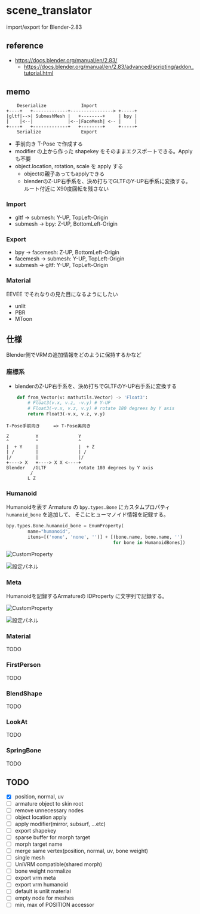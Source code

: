 # scene_translator

import/export for Blender-2.83

## reference

* https://docs.blender.org/manual/en/2.83/
  * https://docs.blender.org/manual/en/2.83/advanced/scripting/addon_tutorial.html


## memo

```
    Deserialize             Import
+----+   +-------------+----------------> +-----+
|gltf|-->| SubmeshMesh |   +--------+     | bpy |
|    |<--|             |<--|FaceMesh| <-- |     |
+----+   +-------------+   +--------+     +-----+
    Serialize               Export
```

* 手前向き T-Pose で作成する
* modifier の上から作った shapekey をそのままエクスポートできる。Apply も不要
* object.location, rotation, scale を apply する
  * objectの親子あってもapplyできる
  * blenderのZ-UP右手系を、決め打ちでGLTFのY-UP右手系に変換する。ルート付近に X90度回転を残さない

### Import

* gltf -> submesh: Y-UP, TopLeft-Origin
* submesh -> bpy: Z-UP, BottomLeft-Origin

### Export

* bpy -> facemesh: Z-UP, BottomLeft-Origin
* facemesh -> submesh: Y-UP, TopLeft-Origin
* submesh -> gltf: Y-UP, TopLeft-Origin

### Material

EEVEE でそれなりの見た目になるようにしたい

* unlit
* PBR
* MToon

## 仕様

Blender側でVRMの追加情報をどのように保持するかなど

### 座標系

* blenderのZ-UP右手系を、決め打ちでGLTFのY-UP右手系に変換する

``` py
    def from_Vector(v: mathutils.Vector) -> 'Float3':
        # Float3(v.x, v.z, -v.y) # Y-UP
        # Float3(-v.x, v.z, v.y) # rotate 180 degrees by Y axis
        return Float3(-v.x, v.z, v.y)
```

``` 
T-Pose手前向き     => T-Pose奥向き

Z          Y               Y
^          ^               ^
|  + Y     |               |  + Z
| /        |               | /
|/         |               |/
+----> X   +----> X X <----+
Blender   /GLTF            rotate 180 degrees by Y axis
         /
        L Z
```

### Humanoid

Humanoidを表す Armature の `bpy.types.Bone` にカスタムプロパティ `humanoid_bone` を追加して、
そこにヒューマノイド情報を記録する。

``` py
bpy.types.Bone.humanoid_bone = EnumProperty(
        name="humanoid",
        items=[('none', 'none', '')] + [(bone.name, bone.name, '')
                                        for bone in HumanoidBones])
```

![CustomProperty](documents/humanoid_bone.jpg)

![設定パネル](documents/humanoid_armature.jpg)

### Meta

Humanoidを記録するArmatureの IDProperty に文字列で記録する。

![CustomProperty](documents/meta_custom_property.jpg)

![設定パネル](documents/meta_panel.jpg)

### Material

TODO

### FirstPerson

TODO

### BlendShape

TODO

### LookAt

TODO

### SpringBone

TODO

## TODO

* [x] position, normal, uv
* [ ] armature object to skin root
* [ ] remove unnecessary nodes
* [ ] object location apply
* [ ] apply modifier(mirror, subsurf, ...etc)
* [ ] export shapekey
* [ ] sparse buffer for morph target
* [ ] morph target name
* [ ] merge same vertex(position, normal, uv, bone weight)
* [ ] single mesh
* [ ] UniVRM compatible(shared morph)
* [ ] bone weight normalize
* [ ] export vrm meta
* [ ] export vrm humanoid
* [ ] default is unlit material
* [ ] empty node for meshes
* [ ] min, max of POSITION accessor
